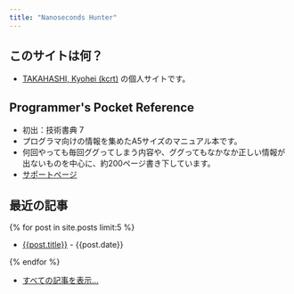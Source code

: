 ```yaml
---
title: "Nanoseconds Hunter"
---
```


## このサイトは何？

- [TAKAHASHI, Kyohei (kcrt)](https://profile.kcrt.net/) の個人サイトです。

## Programmer's Pocket Reference

- 初出：技術書典 7
- プログラマ向けの情報を集めたA5サイズのマニュアル本です。
- 何回やっても毎回ググってしまう内容や、ググってもなかなか正しい情報が出ないものを中心に、約200ページ書き下しています。
- [サポートページ](/ppr)

## 最近の記事

{% for post in site.posts limit:5 %}

- [{{post.title}}]({{post.url}}) - {{post.date}}

{% endfor %}

- [すべての記事を表示...](/allposts)
